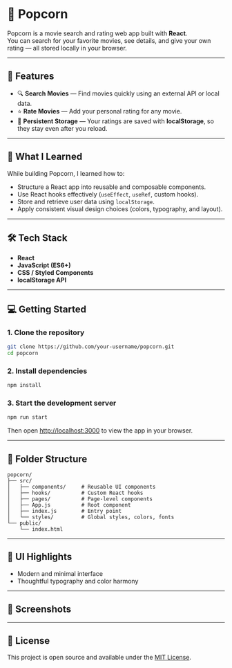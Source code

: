 # 🍿 Popcorn

Popcorn is a movie search and rating web app built with **React**.  
You can search for your favorite movies, see details, and give your own rating — all stored locally in your browser.

---

## 🚀 Features

- 🔍 **Search Movies** — Find movies quickly using an external API or local data.
- ⭐ **Rate Movies** — Add your personal rating for any movie.
- 💾 **Persistent Storage** — Your ratings are saved with **localStorage**, so they stay even after you reload.

---

## 🧠 What I Learned

While building Popcorn, I learned how to:
- Structure a React app into reusable and composable components.
- Use React hooks effectively (`useEffect`, `useRef`, custom hooks).
- Store and retrieve user data using `localStorage`.
- Apply consistent visual design choices (colors, typography, and layout).

---

## 🛠️ Tech Stack

- **React**
- **JavaScript (ES6+)**
- **CSS / Styled Components**
- **localStorage API**

---

## 💻 Getting Started

### 1. Clone the repository
```bash
git clone https://github.com/your-username/popcorn.git
cd popcorn
````

### 2. Install dependencies

```bash
npm install
```

### 3. Start the development server

```bash
npm run start
```

Then open [http://localhost:3000](http://localhost:3000) to view the app in your browser.

---

## 🧩 Folder Structure

```
popcorn/
├── src/
│   ├── components/     # Reusable UI components
│   ├── hooks/          # Custom React hooks
│   ├── pages/          # Page-level components
│   ├── App.js          # Root component
│   ├── index.js        # Entry point
│   └── styles/         # Global styles, colors, fonts
└── public/
    └── index.html
```

---

## 🌈 UI Highlights

* Modern and minimal interface
* Thoughtful typography and color harmony

---

## 📸 Screenshots


---

## 📜 License

This project is open source and available under the [MIT License](LICENSE).
